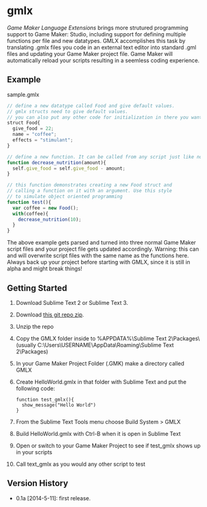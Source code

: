 # gmlx
*Game Maker Language Extensions* brings more strutured programming support to Game Maker: Studio, including support for defining multiple functions per file and new datatypes. GMLX accomplishes this task by translating .gmlx files you code in an external text editor into standard .gml files and updating your Game Maker project file. Game Maker will automatically reload your scripts resulting in a seemless coding experience.

## Example
sample.gmlx
```javascript
// define a new datatype called Food and give default values.
// gmlx structs need to give default values.
// you can also put any other code for initialization in there you want.
struct Food{
  give_food = 22;
  name = "coffee";
  effects = "stimulant";
}

// define a new function. It can be called from any script just like normal .gml scripts
function decrease_nutrition(amount){
  self.give_food = self.give_food - amount;
}

// this function demonstrates creating a new Food struct and
// calling a function on it with an argument. Use this style 
// to simulate object oriented programming
function test(){
  var coffee = new Food();
  with(coffee){
    decrease_nutrition(10);
  }
}
```
The above example gets parsed and turned into three normal Game Maker script files and your project file gets updated accordingly. Warning: this can and will overwrite script files with the same name as the functions here. Always back up your project before starting with GMLX, since it is still in alpha and might break things!


## Getting Started
1.  Download Sublime Text 2 or Sublime Text 3.
2.  Download [this git repo zip](https://github.com/horsman/gmlx/archive/master.zip).
3.  Unzip the repo
4.  Copy the GMLX folder inside to %APPDATA%\Sublime Text 2\Packages\ (usually C:\Users\USERNAME\AppData\Roaming\Sublime Text 2\Packages)
5.  In your Game Maker Project Folder (.GMK) make a directory called GMLX 
6.  Create HelloWorld.gmlx in that folder with Sublime Text and put the following code:

        function test_gmlx(){
          show_message("Hello World")
        }
7.  From the Sublime Text Tools menu choose Build System > GMLX
8.  Build HelloWorld.gmlx with Ctrl-B when it is open in Sublime Text
9.  Open or switch to your Game Maker Project to see if test_gmlx shows up in your scripts
10.  Call text_gmlx as you would any other script to test



## Version History
* 0.1a [2014-5-11]: first release. 
